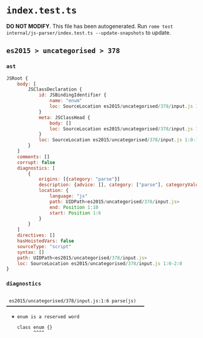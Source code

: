 # `index.test.ts`

**DO NOT MODIFY**. This file has been autogenerated. Run `rome test internal/js-parser/index.test.ts --update-snapshots` to update.

## `es2015 > uncategorised > 378`

### `ast`

```javascript
JSRoot {
	body: [
		JSClassDeclaration {
			id: JSBindingIdentifier {
				name: "enum"
				loc: SourceLocation es2015/uncategorised/378/input.js 1:6-1:10 (enum)
			}
			meta: JSClassHead {
				body: []
				loc: SourceLocation es2015/uncategorised/378/input.js 1:0-1:13
			}
			loc: SourceLocation es2015/uncategorised/378/input.js 1:0-1:13
		}
	]
	comments: []
	corrupt: false
	diagnostics: [
		{
			origins: [{category: "parse"}]
			description: {advice: [], category: ["parse"], categoryValue: "js", message: ["enum", RAW_MARKUP {value: " is a reserved word"}]}
			location: {
				language: "js"
				path: UIDPath<es2015/uncategorised/378/input.js>
				end: Position 1:10
				start: Position 1:6
			}
		}
	]
	directives: []
	hasHoistedVars: false
	sourceType: "script"
	syntax: []
	path: UIDPath<es2015/uncategorised/378/input.js>
	loc: SourceLocation es2015/uncategorised/378/input.js 1:0-2:0
}
```

### `diagnostics`

```

 es2015/uncategorised/378/input.js:1:6 parse(js) ━━━━━━━━━━━━━━━━━━━━━━━━━━━━━━━━━━━━━━━━━━━━━━━━━━━

  ✖ enum is a reserved word

    class enum {}
          ^^^^


```
